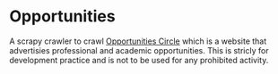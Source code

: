 # Opportunities
 
A scrapy crawler to crawl [Opportunities Circle](https://www.opportunitiescircle.com) which is a website that advertisies professional and academic opportunities. This is stricly for development practice and is not to be used for any prohibited activity.
